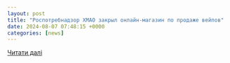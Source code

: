 ```yaml
---
layout: post
title: "Роспотребнадзор ХМАО закрыл онлайн-магазин по продаже вейпов"
date: 2024-08-07 07:48:15 +0000
categories: [news]
---
```


[Читати далі](https://ura.news/news/1052802206)
